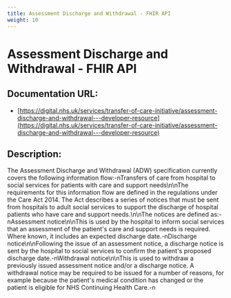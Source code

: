 ```yaml
---
title: Assessment Discharge and Withdrawal - FHIR API
weight: 10
---
```


# Assessment Discharge and Withdrawal - FHIR API

## Documentation URL:
 - [https://digital.nhs.uk/services/transfer-of-care-initiative/assessment-discharge-and-withdrawal---developer-resource](https://digital.nhs.uk/services/transfer-of-care-initiative/assessment-discharge-and-withdrawal---developer-resource)

## Description:
The Assessment Discharge and Withdrawal (ADW) specification currently covers the following information flow:-nTransfers of care from hospital to social services for patients with care and support needs\n\nThe requirements for this information flow are defined in the regulations under the Care Act 2014. The Act describes a series of notices that must be sent from hospitals to adult social services to support the discharge of hospital patients who have care and support needs.\n\nThe notices are defined as:-nAssessment notice\n\nThis is used by the hospital to inform social services that an assessment of the patient's care and support needs is required. Where known, it includes an expected discharge date.-nDischarge notice\n\nFollowing the issue of an assessment notice, a discharge notice is sent by the hospital to social services to confirm the patient's proposed discharge date.-nWithdrawal notice\n\nThis is used to withdraw a previously issued assessment notice and/or a discharge notice. A withdrawal notice may be required to be issued for a number of reasons, for example because the patient's medical condition has changed or the patient is eligible for NHS Continuing Health Care.-n

